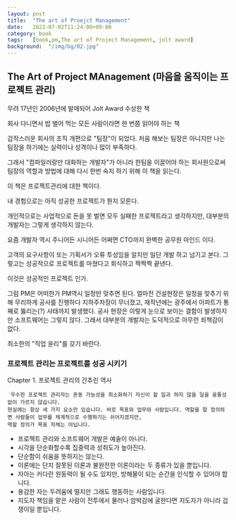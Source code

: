 ```yaml
---
layout: post
title:  "The art of Proejct Management"
date:   2023-07-02T11:24:00+09:00
category: book
tags:	[book,pm,The art of Project Management, jolt award]
background:  "/img/bg/02.jpg"
---
```


## The Art of Project MAnagement (마음을 움직이는 프로젝트 관리)

무려 17년인 2006년에 발매되어 Jolt Award 수상한 책

회사 다니면서 밥 벌어 먹는 모든 사람이라면 한 번쯤 읽어야 하는 책


갑작스러운 회사의 조직 개편으로 "팀장"이 되었다. 처음 해보는 팀장은 아니지만 나는 팀장을 하기에는 실력이나 성격이나 많이 부족하다.

그래서 "컴파일러랑만 대화하는 개발자"가 아니라 한팀을 이끌어야 하는 회사원으로써 팀장의 역할과 방법에 대해 다시 한번 숙지 하기 위해 이 책을 읽는다.

이 책은 프로젝트관리에 대한 책이다. 

내 경험으로는 아직 성공한 프로젝트가 뭔지 모른다.

개인적으로는 사업적으로 돈을 못 벌면 모두 실패한 프로젝트라고 생각하지만, 대부분의 개발자는 그렇게 생각하지 않는다. 

요즘 개발자 역시 주니어든 시니어든 어쩌면 CTO까지 완벽한 공무원 마인드 이다. 

고객의 요구사항이 또는 기획서가 오류 투성임을 알지만 일단 개발 하고 넘기고 본다. 그렇고는 성공적으로 프로젝트를 마쳤다고 회식하고 짝짝짝 끝낸다.

이것은 성공적인 프로젝트 인가.

그럼 PM은 어떠한가 PM역시 일정만 맞추면 된다. 얼마전 건설현장은 일정을 맞추기 위해 무리하게 공사를 진행하다 지하주차장이 무너졌고, 재작년에는 광주에서 아파트가 통째로 뚫리는(?) 사태까지
발생했다. 공사 현장은 이렇게 눈으로 보이는 결함이 발생하지만 소프트웨어는 그렇지 않다. 그래서 대부분의 개발자는 도덕적으로 아무런 죄책감이 없다. 

최소한의 "직업 윤리"를 갖기 바란다.



### 프로젝트 관리는 프로젝트를 성공 시키기 


Chapter 1. 프로젝트 관리의 간추린 역사
```
 우수한 프로젝트 관리자는 혼동 가능성을 최소화하기 자신이 할 일과 하지 않을 일을 융통성 없이 가르지 않습니다.
현실에는 항상 세 가지 요소만 있습니다. 바로 목표와 업무와 사람입니다. 역할을 잘 정의하면 사람들이 업무를 체계적으로 수행하기는 쉬어지겠지만,
역할 정의가 목표 자체는 아닙니다. 
```
   - 프로젝트 관리와 소프트웨어 개발은 예술이 아니다.
   - 시각을 단순화할수록 집중력과 성취도가 높아진다.
   - 단순함이 쉬움을 뜻하지는 않는다.
   - 이론에는 단지 잘못된 이론과 불완전한 이론이라는 두 종류가 있을 뿐입니다.
   - 자아는 커다란 원동력이 될 수도 있지만, 방해물이 되는 순간을 인식할 수 있어야 합니다.
   - 용감한 자는 두려움에 떨지만 그래도 행동하는 사람입니다.
   - 지도자 책임을 맡은 사람이 전투에서 물러나 암박감에 굴한다면 지도자가 아니라 겁쟁이일 뿐입니다.


